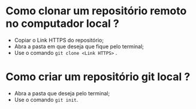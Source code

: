 # Como clonar um repositório remoto no computador local ?

- Copiar o Link HTTPS do repositório;
- Abra a pasta em que deseja que fique pelo terminal;
- Use o comando `git clone <Link HTTPS>` .

# Como criar um repositório git local ?

- Abra a pasta que deseja pelo terminal;
- Use o comando `git init`.